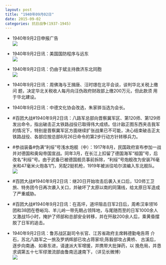 ```yaml
---
layout: post
title: "1940年09月02日"
date: 2015-09-02
categories: 抗日战争(1937-1945)
---
```


<meta name="referrer" content="no-referrer" />

- 1940年9月2日申报广告 <br/><img src="https://ww2.sinaimg.cn/large/aca367d8jw1evogzg5wngj20a50gyjte.jpg" />

- 1940年9月2日讯：美国国防程序与远东 <br/><img src="https://ww2.sinaimg.cn/large/aca367d8jw1evof8ytywlj20ss13qquo.jpg" />

- 1940年9月2日讯：仍由于斌主持救济东北同胞 <br/><img src="https://ww3.sinaimg.cn/large/aca367d8jw1evodijge8yj207n0kijtr.jpg" />

- 1940年9月2日讯：周佛海与王揖唐、汪时璟在北平会谈，谈判华北关税上缴问 题，决定华北关税收人每月向汪伪政府财政部上缴200万元，但此款须 用于华北建设。 

- 1940年9月2日讯：中德文化协会改选，朱家骅当选为会长。 

- #百团大战#1940年9月2日讯：八路军总部向晋察冀军区、第120师、第129师发出命令，指出破击正太铁路战役已取得伟大成绩。估计敌正图东西夹击我军的情况下，特别是晋察冀军区方面继续扩张战果已不可能，决心结束破击正太铁路战役、各部应按总部8月26日命令的第2步行动方针转移兵力。 

- #参战装备#伪满“利绥”号浅水炮舰（中）：1917年8月，民国政府宣布参加一战并对德国和奥匈帝国宣战。同年3月，在长江上扣留了德国海军“祖国”号，后改名“利绥”号。由于武备已被德国舰员事前拆除，“利绥”号炮舰改为安装76毫米和47毫米火炮各1门，另配2挺机枪，1919年被派往哈尔滨编入东北舰队。 <br/><img src="https://ww1.sinaimg.cn/large/aca367d8jw1evnvlhxbyyj20b40cw0u5.jpg" />

- #百团大战#1940年9月2日讯：继20日开始攻击后袭入关口后，120师工卫旅、特务团今日再次袭入关口，并破坏了太原以南的同蒲线，给太原日军造成了严重威胁。 

- #百团大战#1940年9月2日讯：在高坪，道坪阻击日军2日后，周希汉率领16团和38团在卷峪沟、羊儿岭一带先期占领阵地，与尾随而至的日军1000余人又激战15小时，掩护了师部和总部安全转移，并在歼敌200余人后，乘黄昏摆脱了日军的追击。 

- 1940年9月2日讯：鲁苏战区副司令长官、江苏省政府主席韩德勤电告蒋 介石，苏北八路军之一旅及罗炳辉部已攻占蒋家坝;陈毅部攻占黄桥、 古溪后，逐步向南通、如皋东进，请速派大军增援，并携带大批弹药，以 挽危局，并恳求调第五十七军缪澂流部由鲁南迅速南下，（详见长微博） <br/><img src="https://ww1.sinaimg.cn/large/aca367d8jw1evnqe6l1g7j20c8090q42.jpg" />

